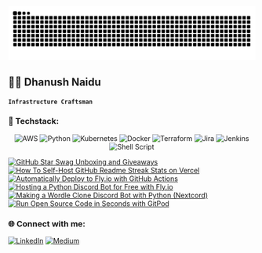 <div align="center">
  <img src=https://github.com/dhanushnaidu77/dhanushnaidu77/raw/output/github-contribution-grid-snake.svg alt="Contrib Snake" />
</div>

## 🏄‍♂️ Dhanush Naidu

**`Infrastructure Craftsman`**


### 🧰 Techstack:
<div align="center">
  
![AWS](https://img.shields.io/badge/AWS-%23FF9900.svg?style=for-the-badge&logo=amazon-aws&logoColor=white) ![Python](https://img.shields.io/badge/python-3670A0?style=for-the-badge&logo=python&logoColor=ffdd54) ![Kubernetes](https://img.shields.io/badge/kubernetes-%23326ce5.svg?style=for-the-badge&logo=kubernetes&logoColor=white) ![Docker](https://img.shields.io/badge/docker-%230db7ed.svg?style=for-the-badge&logo=docker&logoColor=white) ![Terraform](https://img.shields.io/badge/terraform-%235835CC.svg?style=for-the-badge&logo=terraform&logoColor=white) ![Jira](https://img.shields.io/badge/jira-%230A0FFF.svg?style=for-the-badge&logo=jira&logoColor=white) ![Jenkins](https://img.shields.io/badge/jenkins-%232C5263.svg?style=for-the-badge&logo=jenkins&logoColor=white) ![Shell Script](https://img.shields.io/badge/shell_script-%23121011.svg?style=for-the-badge&logo=gnu-bash&logoColor=white)

</div>

<!-- BEGIN YOUTUBE-CARDS -->
[![GitHub Star Swag Unboxing and Giveaways](https://ytcards.demolab.com/?id=1lXaKEy97qE&title=GitHub+Star+Swag+Unboxing+and+Giveaways&lang=en&timestamp=1696868769&background_color=%230d1117&title_color=%23ffffff&stats_color=%23dedede&max_title_lines=1&width=250&border_radius=5 "GitHub Star Swag Unboxing and Giveaways")](https://www.youtube.com/watch?v=1lXaKEy97qE)
[![How To Self-Host GitHub Readme Streak Stats on Vercel](https://ytcards.demolab.com/?id=maoXtlb8t44&title=How+To+Self-Host+GitHub+Readme+Streak+Stats+on+Vercel&lang=en&timestamp=1693523015&background_color=%230d1117&title_color=%23ffffff&stats_color=%23dedede&max_title_lines=1&width=250&border_radius=5 "How To Self-Host GitHub Readme Streak Stats on Vercel")](https://www.youtube.com/watch?v=maoXtlb8t44)
[![Automatically Deploy to Fly.io with GitHub Actions](https://ytcards.demolab.com/?id=6u9BrDaSHJc&title=Automatically+Deploy+to+Fly.io+with+GitHub+Actions&lang=en&timestamp=1661864404&background_color=%230d1117&title_color=%23ffffff&stats_color=%23dedede&max_title_lines=1&width=250&border_radius=5 "Automatically Deploy to Fly.io with GitHub Actions")](https://www.youtube.com/watch?v=6u9BrDaSHJc)
[![Hosting a Python Discord Bot for Free with Fly.io](https://ytcards.demolab.com/?id=J7Fm7MdZn_E&title=Hosting+a+Python+Discord+Bot+for+Free+with+Fly.io&lang=en&timestamp=1661708747&background_color=%230d1117&title_color=%23ffffff&stats_color=%23dedede&max_title_lines=1&width=250&border_radius=5 "Hosting a Python Discord Bot for Free with Fly.io")](https://www.youtube.com/watch?v=J7Fm7MdZn_E)
[![Making a Wordle Clone Discord Bot with Python (Nextcord)](https://ytcards.demolab.com/?id=0p_eQGKFY3I&title=Making+a+Wordle+Clone+Discord+Bot+with+Python+%28Nextcord%29&lang=en&timestamp=1643900217&background_color=%230d1117&title_color=%23ffffff&stats_color=%23dedede&max_title_lines=1&width=250&border_radius=5 "Making a Wordle Clone Discord Bot with Python (Nextcord)")](https://www.youtube.com/watch?v=0p_eQGKFY3I)
[![Run Open Source Code in Seconds with GitPod](https://ytcards.demolab.com/?id=Mt_Bsj6K9Lw&title=Run+Open+Source+Code+in+Seconds+with+GitPod&lang=en&timestamp=1642108413&background_color=%230d1117&title_color=%23ffffff&stats_color=%23dedede&max_title_lines=1&width=250&border_radius=5 "Run Open Source Code in Seconds with GitPod")](https://www.youtube.com/watch?v=Mt_Bsj6K9Lw)
<!-- END YOUTUBE-CARDS -->

### 🌐 Connect with me:
<div align="center>
  <p align="center>
    
  [![LinkedIn](https://img.shields.io/badge/LinkedIn-%230077B5.svg?logo=linkedin&logoColor=white)]([https://linkedin.com/in/arunsinghsisodiya](https://www.linkedin.com/in/dhanush--s/)) [![Medium](https://img.shields.io/badge/Medium-12100E?logo=medium&logoColor=white)]([https://medium.com/@arun-sisodiya](https://medium.com/@dhanushnaidu77)) 

  </p>

